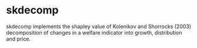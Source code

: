 # skdecomp
skdecomp implements the shapley value of Kolenikov and Shorrocks (2003) decomposition of changes in a welfare indicator into growth, distribution and price.
